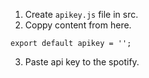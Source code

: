 1. Create `apikey.js` file in src.
2. Coppy content from here.

```
export default apikey = '';
```
3. Paste api key to the spotify.
